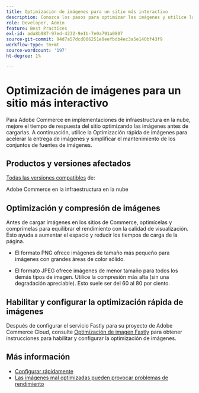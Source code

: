 ```yaml
---
title: Optimización de imágenes para un sitio más interactivo
description: Conozca los pasos para optimizar las imágenes y utilice la Optimización rápida de imágenes para optimizar el tiempo de respuesta en sus sitios de Adobe Commerce.
role: Developer, Admin
feature: Best Practices
exl-id: ada8b987-97ed-4232-9e1b-7e0a791a0807
source-git-commit: 94d7a57dcd006251e8eefbdb4ec3a5e140bf43f9
workflow-type: tm+mt
source-wordcount: '197'
ht-degree: 1%

---
```


# Optimización de imágenes para un sitio más interactivo

Para Adobe Commerce en implementaciones de infraestructura en la nube, mejore el tiempo de respuesta del sitio optimizando las imágenes antes de cargarlas. A continuación, utilice la Optimización rápida de imágenes para acelerar la entrega de imágenes y simplificar el mantenimiento de los conjuntos de fuentes de imágenes.

## Productos y versiones afectados

[Todas las versiones compatibles](../../../release/versions.md) de:

Adobe Commerce en la infraestructura en la nube


## Optimización y compresión de imágenes

Antes de cargar imágenes en los sitios de Commerce, optimícelas y comprímelas para equilibrar el rendimiento con la calidad de visualización. Esto ayuda a aumentar el espacio y reducir los tiempos de carga de la página.

- El formato PNG ofrece imágenes de tamaño más pequeño para imágenes con grandes áreas de color sólido.

- El formato JPEG ofrece imágenes de menor tamaño para todos los demás tipos de imagen. Utilice la compresión más alta (sin una degradación apreciable). Esto suele ser del 60 al 80 por ciento.

## Habilitar y configurar la optimización rápida de imágenes

Después de configurar el servicio Fastly para su proyecto de Adobe Commerce Cloud, consulte [Optimización de imagen Fastly](https://devdocs.magento.com/cloud/cdn/fastly-image-optimization.html) para obtener instrucciones para habilitar y configurar la optimización de imágenes.

## Más información

- [Configurar rápidamente](https://devdocs.magento.com/cloud/cdn/configure-fastly.html)
- [Las imágenes mal optimizadas pueden provocar problemas de rendimiento](https://experienceleague.adobe.com/docs/commerce-knowledge-base/kb/troubleshooting/miscellaneous/file-storage-low-specific-page-loads-are-slow.html)
